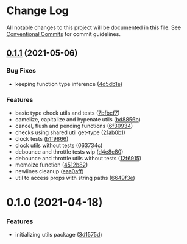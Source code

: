 # Change Log

All notable changes to this project will be documented in this file.
See [Conventional Commits](https://conventionalcommits.org) for commit guidelines.

## [0.1.1](https://github.com/vanrez-nez/fardel/compare/@fardel/utils@0.1.0...@fardel/utils@0.1.1) (2021-05-06)


### Bug Fixes

* keeping function type inference ([4d5db1e](https://github.com/vanrez-nez/fardel/commit/4d5db1e78414546d3302b6a8f4953aa74b945a42))


### Features

* basic type check utils and tests ([7bfbcf7](https://github.com/vanrez-nez/fardel/commit/7bfbcf76a4be9da949772440f0371725a5b96354))
* camelize, capitalize and hypenate utils ([bd8856b](https://github.com/vanrez-nez/fardel/commit/bd8856b9d7acae265b58a4a10ddebb9efd3f58b1))
* cancel, flush and pending functions ([6f30934](https://github.com/vanrez-nez/fardel/commit/6f309344875234751e0b79f61233ee5b0e72b768))
* checks using shared util get-type ([21ab0b1](https://github.com/vanrez-nez/fardel/commit/21ab0b11eeb6db035ddbd4b8d7b9e12ed709d04a))
* clock tests ([b1f9866](https://github.com/vanrez-nez/fardel/commit/b1f9866a947f205deee64faba8b852bda650f446))
* clock utils without tests ([063734c](https://github.com/vanrez-nez/fardel/commit/063734cbde27bd7b3aafa4d4cb36241b667575ac))
* debounce and throttle tests wip ([d4e8c80](https://github.com/vanrez-nez/fardel/commit/d4e8c80174a2c49f2f1506aaca6e73ea04f649d9))
* debounce and throttle utils without tests ([12f6915](https://github.com/vanrez-nez/fardel/commit/12f69151282b710f7223f8e44817411d2dcc0260))
* memoize function ([4512b82](https://github.com/vanrez-nez/fardel/commit/4512b82c1321107be8fda38efd4a3c21710d6a74))
* newlines cleanup ([eaa0aff](https://github.com/vanrez-nez/fardel/commit/eaa0aff0689eb3799e1bde7389a15d4b4ee15b11))
* util to access props with string paths ([6649f3e](https://github.com/vanrez-nez/fardel/commit/6649f3e3c40c89bd0780cdfae8508a8e13fb7af9))





# 0.1.0 (2021-04-18)


### Features

* initializing utils package ([3d1575d](https://github.com/vanrez-nez/fardel/commit/3d1575d4c3e59f4495227df2c37dccb18b3ce7f7))
